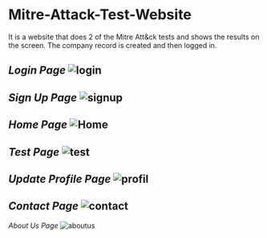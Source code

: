 # Mitre-Attack-Test-Website

It is a website that does 2 of the Mitre Att&ck tests and shows the results on the screen. The company record is created and then logged in.

*Login Page*
![login](https://user-images.githubusercontent.com/76444340/230730531-686c6599-da59-4210-a855-79ada36e8c37.png)
----------------------------------------------------------------------

*Sign Up Page*
![signup](https://user-images.githubusercontent.com/76444340/230730539-277b5acd-a046-4e52-b2f1-f5e3dfaabd96.png)
----------------------------------------------------------------------

*Home Page*
![Home](https://user-images.githubusercontent.com/76444340/230730543-2ac8cfe6-5692-4df0-8522-2d8365b59a4b.png)
----------------------------------------------------------------------

*Test Page*
![test](https://user-images.githubusercontent.com/76444340/230730549-f893e202-72b6-454f-929f-3c17bf61030d.png)
----------------------------------------------------------------------

*Update Profile Page*
![profil](https://user-images.githubusercontent.com/76444340/230730554-d73c353c-2acc-42ad-bc02-82ff4d06e78a.png)
----------------------------------------------------------------------

*Contact Page*
![contact](https://user-images.githubusercontent.com/76444340/230730559-8f7f9fb2-7847-43e2-ad6f-879afd2d69bf.png)
----------------------------------------------------------------------

*About Us Page*
![aboutus](https://user-images.githubusercontent.com/76444340/230730562-ae74bb44-205d-49d2-b1e9-8009f675eb30.png)

